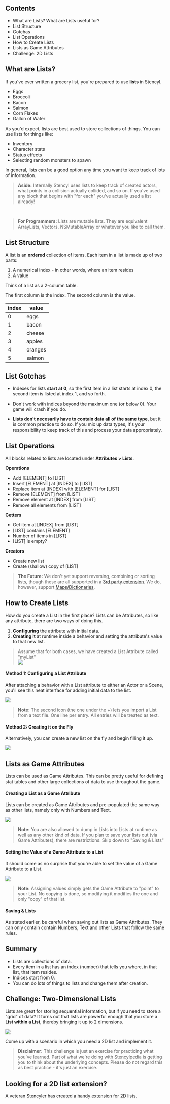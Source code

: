 ## Contents

* What are Lists? What are Lists useful for?
* List Structure
* Gotchas
* List Operations
* How to Create Lists
* Lists as Game Attributes
* Challenge: 2D Lists
 

## What are Lists?

If you've ever written a grocery list, you're prepared to use **lists** in Stencyl.

* Eggs
* Broccoli
* Bacon
* Salmon
* Corn Flakes
* Gallon of Water

As you'd expect, lists are best used to store collections of things. You can use lists for things like:

* Inventory
* Character stats
* Status effects
* Selecting random monsters to spawn

In general, lists can be a good option any time you want to keep track of lots of information.

> **Aside:** Internally Stencyl uses lists to keep track of created actors, what points in a collision actually collided, and so on. If you've used any block that begins with "for each" you've actually used a list already!
 
 <br/>
 
 > **For Programmers:** Lists are mutable lists. They are equivalent ArrayLists, Vectors, NSMutableArray or whatever you like to call them.
 

## List Structure

A list is an **ordered** collection of items. Each item in a list is made up of two parts:

1. A numerical index - in other words, where an item resides
2. A value
 
Think of a list as a 2-column table.

The first column is the index.
The second column is the value.

index | value
--- | ---
0 | eggs
1 | bacon
2 | cheese
3 | apples
4 | oranges
5 | salmon


## List Gotchas

* Indexes for lists **start at 0**, so the first item in a list starts at index 0, the second item is listed at index 1, and so forth.
 
* Don't work with indices beyond the maximum one (or below 0). Your game will crash if you do.
 
* **Lists don't necesarily have to contain data all of the same type**, but it is common practice to do so. If you mix up data types, it's your responsibility to keep track of this and process your data appropriately.
 

## List Operations

All blocks related to lists are located under **Attributes > Lists**.

**Operations**
* Add [ELEMENT] to [LIST]
* Insert [ELEMENT] at [INDEX] to [LIST]
* Replace item at [INDEX] with [ELEMENT] for [LIST]
* Remove [ELEMENT] from [LIST]
* Remove element at [INDEX] from [LIST]
* Remove all elements from [LIST]

**Getters**
* Get item at [INDEX] from [LIST]
* [LIST] contains [ELEMENT]
* Number of items in [LIST]
* [LIST] is empty?

**Creators**
* Create new list
* Create (shallow) copy of [LIST]
 
> **The Future:** We don't yet support reversing, combining or sorting lists, though these are all supported in a [3rd party extension](http://community.stencyl.com/index.php/topic,23821.0.html). We do, however, support [Maps/Dictionaries](http://www.stencyl.com/help/view/maps/).
 

## How to Create Lists

How do you create a List in the first place? Lists can be Attributes, so like any attribute, there are two ways of doing this.

1. **Configuring** the attribute with initial data.
2. **Creating it** at runtime inside a behavior and setting the attribute's value to that new list.

> Assume that for both cases, we have created a List Attribute called "myList"<br/>![](http://static.stencyl.com/pedia2/ch5/lists/image01.png)

#### Method 1: Configuring a List Attribute
After attaching a behavior with a List attribute to either an Actor or a Scene, you'll see this neat interface for adding initial data to the list.

![](http://static.stencyl.com/pedia2/ch5/lists/image02.png)

> **Note:** The second icon (the one under the +) lets you import a List from a text file. One line per entry. All entries will be treated as text.
 
#### Method 2: Creating it on the Fly
Alternatively, you can create a new list on the fly and begin filling it up.

![](http://static.stencyl.com/pedia2/ch5/lists/image03.png)

 
## Lists as Game Attributes

Lists can be used as Game Attributes. This can be pretty useful for defining stat tables and other large collections of data to use throughout the game.
 
#### Creating a List as a Game Attribute
Lists can be created as Game Attributes and pre-populated the same way as other lists, namely only with Numbers and Text.

![](http://static.stencyl.com/pedia2/ch5/lists/image04.png)

> **Note:** You are also allowed to dump in Lists into Lists at runtime as well as any other kind of data. If you plan to save your lists out (via Game Attributes), there are restrictions. Skip down to "Saving & Lists"

#### Setting the Value of a Game Attribute to a List
It should come as no surprise that you're able to set the value of a Game Attribute to a List.

![](http://static.stencyl.com/pedia2/ch5/lists/image05.png)

> **Note:** Assigning values simply gets the Game Attribute to "point" to your List. No copying is done, so modifying it modifies the one and only "copy" of that list.

#### Saving & Lists
As stated earlier, be careful when saving out lists as Game Attributes. They can only contain contain Numbers, Text and other Lists that follow the same rules.

 
## Summary

* Lists are collections of data.
* Every item in a list has an index (number) that tells you where, in that list, that item resides.
* Indices start from 0.
* You can do lots of things to lists and change them after creation.
 

## Challenge: Two-Dimensional Lists

Lists are great for storing sequential information, but if you need to store a "grid" of data? It turns out that lists are powerful enough that you store a **List within a List**, thereby bringing it up to 2 dimensions.

![](http://static.stencyl.com/pedia2/ch5/lists/image06.png)

Come up with a scenario in which you need a 2D list and implement it.

> **Disclaimer:** This challenge is just an exercise for practicing what you've learned. Part of what we're doing with Stencylpedia is getting you to think about the underlying concepts. Please do not regard this as best practice - it's just an exercise.


## Looking for a 2D list extension?

A veteran Stencyler has created a [handy extension](http://community.stencyl.com/index.php/topic,28081.0.html) for 2D lists.
